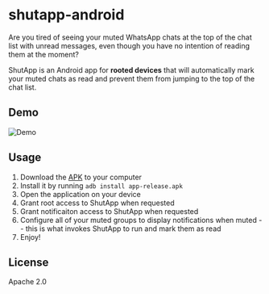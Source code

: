 # shutapp-android

Are you tired of seeing your muted WhatsApp chats at the top of the chat list with unread messages, even though you have no intention of reading them at the moment?

ShutApp is an Android app for **rooted devices** that will automatically mark your muted chats as read and prevent them from jumping to the top of the chat list.

## Demo

![Demo](https://raw.github.com/eladnava/shutapp-android/master/assets/screenshot.png)

## Usage

1. Download the [APK](https://github.com/eladnava/shutapp-android/blob/master/app/app-release.apk?raw=true) to your computer
2. Install it by running `adb install app-release.apk`
3. Open the application on your device
4. Grant root access to ShutApp when requested
5. Grant notificaiton access to ShutApp when requested
6. Configure all of your muted groups to display notifications when muted -- this is what invokes ShutApp to run and mark them as read
7. Enjoy!

## License

Apache 2.0
